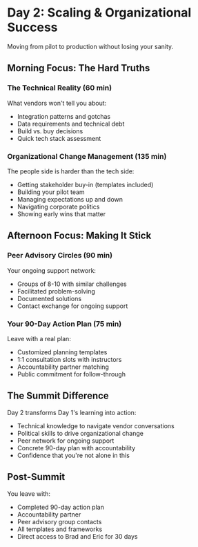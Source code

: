 # Day 2: Scaling & Organizational Success

Moving from pilot to production without losing your sanity.

## Morning Focus: The Hard Truths

### The Technical Reality (60 min)
What vendors won't tell you about:
- Integration patterns and gotchas
- Data requirements and technical debt
- Build vs. buy decisions
- Quick tech stack assessment

### Organizational Change Management (135 min)
The people side is harder than the tech side:
- Getting stakeholder buy-in (templates included)
- Building your pilot team
- Managing expectations up and down
- Navigating corporate politics
- Showing early wins that matter

## Afternoon Focus: Making It Stick

### Peer Advisory Circles (90 min)
Your ongoing support network:
- Groups of 8-10 with similar challenges
- Facilitated problem-solving
- Documented solutions
- Contact exchange for ongoing support

### Your 90-Day Action Plan (75 min)
Leave with a real plan:
- Customized planning templates
- 1:1 consultation slots with instructors
- Accountability partner matching
- Public commitment for follow-through

## The Summit Difference

Day 2 transforms Day 1's learning into action:
- Technical knowledge to navigate vendor conversations
- Political skills to drive organizational change
- Peer network for ongoing support
- Concrete 90-day plan with accountability
- Confidence that you're not alone in this

## Post-Summit

You leave with:
- Completed 90-day action plan
- Accountability partner
- Peer advisory group contacts
- All templates and frameworks
- Direct access to Brad and Eric for 30 days